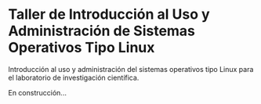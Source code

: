 # Taller de Introducción al Uso y Administración de Sistemas Operativos Tipo Linux
Introducción al uso y administración del sistemas operativos tipo Linux para el laboratorio de investigación científica.

En construcción...
